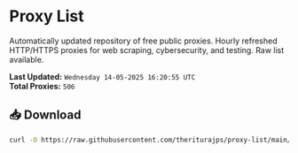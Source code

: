 # Proxy List

Automatically updated repository of free public proxies. Hourly refreshed HTTP/HTTPS proxies for web scraping, cybersecurity, and testing. Raw list available.

**Last Updated:** `Wednesday 14-05-2025 16:20:55 UTC`  
**Total Proxies:** `506`

## 📥 Download
```bash
curl -O https://raw.githubusercontent.com/theriturajps/proxy-list/main/proxies.txt
